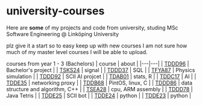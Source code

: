 # university-courses
Here are **some** of my projects and code from university, studing MSc Software Engineering @ Linköping University

plz give it a start so to easy keep up with new courses
I am not sure how much of my master level courses I will be able to upload. 

courses from year 1 - 3 (Bachelors)
| course  | about |
|---|---|
| [TDDD96](https://github.com/Clear-Sight) | Bachelor's project |
| [TSKS24](https://github.com/AxelGard/university-courses/tree/master/tsks24-sig) | signal |
| [TDDD37](https://github.com/AxelGard/university-courses/tree/master/tddd37-db-sql) | SQL |
| [TFYA87](https://github.com/AxelGard/university-courses/tree/master/tfya87-physics) | Physics simulation |
| [TDDD92](https://github.com/AxelGard/university-courses/tree/master/tddd92-SC2-AI) | SCII AI projcet |
| [TDAB01](https://github.com/AxelGard/university-courses/tree/master/tdab01-stat) | stats, R |
| [TDDC17](https://github.com/AxelGard/university-courses/tree/master/tddc17-aiTheory) | AI |
| [TDDE35](https://github.com/AxelGard/university-courses/tree/master/tdde35-network) | networking proxy |
| [TDDB68](https://github.com/AxelGard/pintos) | PintOS, linux, C |
| [TDDD86](https://github.com/AxelGard/university-courses/tree/master/tddd86-algorithms) | data structure and algorithm, C++ |
| [TSEA28](https://github.com/AxelGard/basic-arm-assembly) | cpu, ARM assembly |
| [TDDD78](https://github.com/AxelGard/university-courses/tree/master/tddd78-tetris) | Java Tetris |
| [TDDE25](https://github.com/AxelGard/university-courses/tree/master/tdde25-SCII-bot) | SCII bot |
| [TDDE24](https://github.com/AxelGard/university-courses/tree/master/tdde23-24) | python |
| [TDDE23](https://github.com/AxelGard/university-courses/tree/master/tdde23-24-py) | python |
